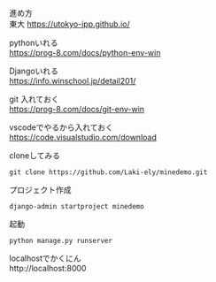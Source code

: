 進め方  
東大
https://utokyo-ipp.github.io/


pythonいれる  
https://prog-8.com/docs/python-env-win

Djangoいれる  
https://info.winschool.jp/detail201/

git 入れておく  
https://prog-8.com/docs/git-env-win

vscodeでやるから入れておく  
https://code.visualstudio.com/download

cloneしてみる
```
git clone https://github.com/Laki-ely/minedemo.git
```

プロジェクト作成  
```
django-admin startproject minedemo
```

起動
```
python manage.py runserver
```  
localhostでかくにん  
http://localhost:8000  
